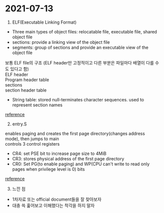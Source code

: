# 2021-07-13
1. ELF(Executable Linking Format)

- Three main types of object files: relocatable file, executable file, shared object file
- sections: provide a linking view of the object file
- segments: group of sections and provide an executable view of the object file

보통 ELF file의 구조  (ELF header만 고정적이고 다른 부분은 파일마다 배열이 다를 수도 있다고 함)  
ELF header  
Program header table  
sections  
section header table  

- String table: stored null-terminates character sequences. used to represent section names

[reference](https://refspecs.linuxfoundation.org/elf/elf.pdf)


2. entry.S

enables paging and creates the first page directory(changes address mode), then jumps to main  
controls 3 control registers

- CR4: set PSE bit to increase page size to 4MiB
- CR3: stores physical address of the first page directory
- CR0: Set PG(to enable paging) and WP(CPU can't write to read only pages when privilege level is 0) bits

[reference](https://en.wikipedia.org/wiki/Control_register)

3. 느낀 점

- 1차자료 또는 official document들을 잘 찾아보자
- 대충 쓱 훑어보고 이해했다는 착각을 하지 말자
